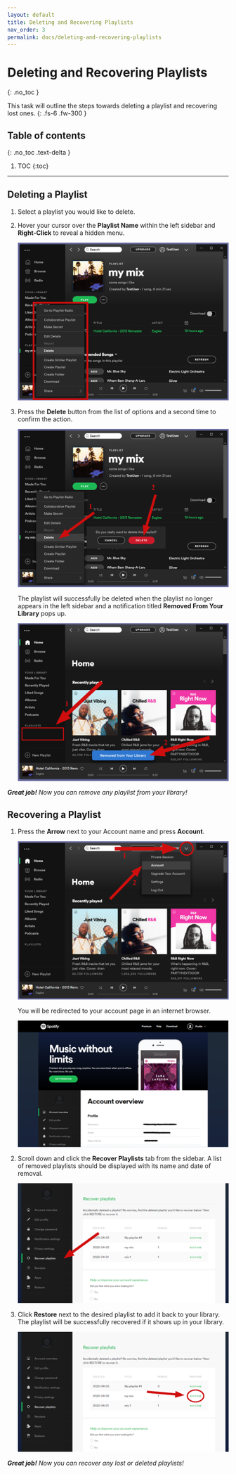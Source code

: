 ```yaml
---
layout: default
title: Deleting and Recovering Playlists
nav_order: 3
permalink: docs/deleting-and-recovering-playlists
---
```


# Deleting and Recovering Playlists
{: .no_toc }


This task will outline the steps towards deleting a playlist and recovering lost ones.
{: .fs-6 .fw-300 }

## Table of contents
{: .no_toc .text-delta }

1. TOC
{:toc}

---

## Deleting a Playlist

1. Select a playlist you would like to delete.

2. Hover your cursor over the **Playlist Name** within the left sidebar and **Right-Click** to reveal a hidden menu.

    ![PlaylistMenu](https://github.com/kanmatthew/Matt-test-docs/blob/gh-pages/assets/images/delete-menu.png?raw=true "Playlist Menu")

3. Press the **Delete** button from the list of options and a second time to confirm the action.

    ![DeleteConfirm](https://github.com/kanmatthew/Matt-test-docs/blob/gh-pages/assets/images/delete-confirm.png?raw=true "Delete Confirm")

    The playlist will successfully be deleted when the playlist no longer appears in the left sidebar and a notification titled **Removed From Your Library** pops up.

    ![DeleteSuccess](https://github.com/kanmatthew/Matt-test-docs/blob/gh-pages/assets/images/removed-from-library2.png?raw=true "Deleted Successfully")
    
***Great job!** Now you can remove any playlist from your library!*




## Recovering a Playlist

1. Press the **Arrow** next to your Account name and press **Account**.

    ![AccountMenu](https://github.com/kanmatthew/Matt-test-docs/blob/gh-pages/assets/images/account-menu2.png?raw=true "Account Menu")

    You will be redirected to your account page in an internet browser.

    ![AccountPage](https://github.com/kanmatthew/Matt-test-docs/blob/gh-pages/assets/images/account-page.PNG?raw=true "Account Page")

2. Scroll down and click the **Recover Playlists** tab from the sidebar. A list of removed playlists should be displayed with its name and date of removal.

    ![RecoverPage](https://github.com/kanmatthew/Matt-test-docs/blob/gh-pages/assets/images/recover-page.PNG?raw=true "Recover Page")

3. Click **Restore** next to the desired playlist to add it back to your library. The playlist will be successfully recovered if it shows up in your library.

    ![RecoverPlaylist](https://github.com/kanmatthew/Matt-test-docs/blob/gh-pages/assets/images/recover-playlist.PNG?raw=true "Recover the Playlist")

***Great job!** Now you can recover any lost or deleted playlists!*
